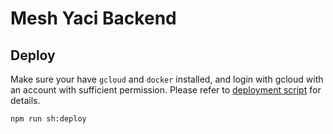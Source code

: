 # Mesh Yaci Backend

## Deploy

Make sure your have `gcloud` and `docker` installed, and login with gcloud with an account with sufficient permission. Please refer to [deployment script](./scripts/deploy-cloud-run.sh) for details.

```sh
npm run sh:deploy
```
